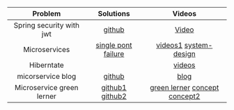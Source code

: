 Problem | Solutions | Videos 
| :---:   | :-: | :-: 
|Spring security with jwt | [github](https://github.com/koushikkothagal/spring-security-jwt) | [Video](https://www.youtube.com/watch?v=X80nJ5T7YpE)  | 
|Microservices| [single pont failure](https://www.aegisinfoways.com/articles/spring-cloud-eureka-service-discovery-implementation.html) |[videos1](https://www.youtube.com/playlist?list=PLqq-6Pq4lTTaoaVoQVfRJPqvNTCjcTvJB) [system-design](https://www.youtube.com/playlist?list=PLkQkbY7JNJuDqCFncFdTzGm6cRYCF-kZO)
|Hiberntate| |[videos](https://www.youtube.com/playlist?list=PL4AFF701184976B25)
|micorservice blog|[github](https://github.com/piomin/sample-spring-microservices-advanced)|[blog](https://piotrminkowski.com/2017/04/14/microservices-api-documentation-with-swagger2/)
|Microservice green lerner|[github1](https://github.com/greenlearner01/Microservices-Architecture) [github2](https://github.com/greenlearner01/Learning-Materials-By-Green-Learner)|[green lerner](https://www.youtube.com/playlist?list=PLq3uEqRnr_2He0bLb7XW8Mq7egwQZ-V8n) [concept](https://www.youtube.com/playlist?list=PLq3uEqRnr_2EDsuxPboP9_WtVRR_TaMrF) [concept2](https://www.youtube.com/playlist?list=PLkQkbY7JNJuDqCFncFdTzGm6cRYCF-kZO)

